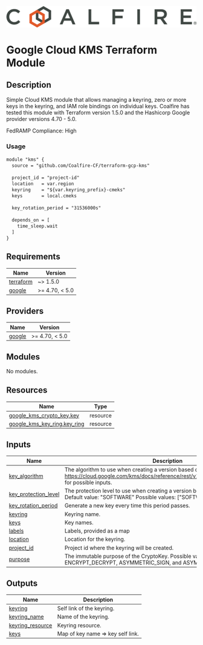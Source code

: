 ![Coalfire](coalfire_logo.png)


# Google Cloud KMS Terraform Module

## Description

Simple Cloud KMS module that allows managing a keyring, zero or more keys in the keyring, and IAM role bindings on individual keys. Coalfire has tested this module with Terraform version 1.5.0 and the Hashicorp Google provider versions 4.70 - 5.0.

FedRAMP Compliance: High

### Usage

```
module "kms" {
  source = "github.com/Coalfire-CF/terraform-gcp-kms"

  project_id = "project-id"
  location   = var.region
  keyring    = "${var.keyring_prefix}-cmeks"
  keys       = local.cmeks

  key_rotation_period = "31536000s"

  depends_on = [
    time_sleep.wait
  ]
}
```

<!-- BEGIN_TF_DOCS -->
## Requirements

| Name | Version |
|------|---------|
| <a name="requirement_terraform"></a> [terraform](#requirement\_terraform) | ~> 1.5.0 |
| <a name="requirement_google"></a> [google](#requirement\_google) | >= 4.70, < 5.0 |

## Providers

| Name | Version |
|------|---------|
| <a name="provider_google"></a> [google](#provider\_google) | >= 4.70, < 5.0 |

## Modules

No modules.

## Resources

| Name | Type |
|------|------|
| [google_kms_crypto_key.key](https://registry.terraform.io/providers/hashicorp/google/latest/docs/resources/kms_crypto_key) | resource |
| [google_kms_key_ring.key_ring](https://registry.terraform.io/providers/hashicorp/google/latest/docs/resources/kms_key_ring) | resource |

## Inputs

| Name | Description | Type | Default | Required |
|------|-------------|------|---------|:--------:|
| <a name="input_key_algorithm"></a> [key\_algorithm](#input\_key\_algorithm) | The algorithm to use when creating a version based on this template. See the https://cloud.google.com/kms/docs/reference/rest/v1/CryptoKeyVersionAlgorithm for possible inputs. | `string` | `"GOOGLE_SYMMETRIC_ENCRYPTION"` | no |
| <a name="input_key_protection_level"></a> [key\_protection\_level](#input\_key\_protection\_level) | The protection level to use when creating a version based on this template. Default value: "SOFTWARE" Possible values: ["SOFTWARE", "HSM"] | `string` | `"SOFTWARE"` | no |
| <a name="input_key_rotation_period"></a> [key\_rotation\_period](#input\_key\_rotation\_period) | Generate a new key every time this period passes. | `string` | `"100000s"` | no |
| <a name="input_keyring"></a> [keyring](#input\_keyring) | Keyring name. | `string` | n/a | yes |
| <a name="input_keys"></a> [keys](#input\_keys) | Key names. | `list(string)` | `[]` | no |
| <a name="input_labels"></a> [labels](#input\_labels) | Labels, provided as a map | `map(string)` | `{}` | no |
| <a name="input_location"></a> [location](#input\_location) | Location for the keyring. | `string` | n/a | yes |
| <a name="input_project_id"></a> [project\_id](#input\_project\_id) | Project id where the keyring will be created. | `string` | n/a | yes |
| <a name="input_purpose"></a> [purpose](#input\_purpose) | The immutable purpose of the CryptoKey. Possible values are ENCRYPT\_DECRYPT, ASYMMETRIC\_SIGN, and ASYMMETRIC\_DECRYPT. | `string` | `"ENCRYPT_DECRYPT"` | no |

## Outputs

| Name | Description |
|------|-------------|
| <a name="output_keyring"></a> [keyring](#output\_keyring) | Self link of the keyring. |
| <a name="output_keyring_name"></a> [keyring\_name](#output\_keyring\_name) | Name of the keyring. |
| <a name="output_keyring_resource"></a> [keyring\_resource](#output\_keyring\_resource) | Keyring resource. |
| <a name="output_keys"></a> [keys](#output\_keys) | Map of key name => key self link. |
<!-- END_TF_DOCS -->
